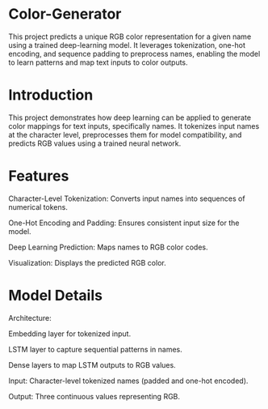 # Color-Generator
This project predicts a unique RGB color representation for a given name using a trained deep-learning model. It leverages tokenization, one-hot encoding, and sequence padding to preprocess names, enabling the model to learn patterns and map text inputs to color outputs.


# Introduction


This project demonstrates how deep learning can be applied to generate color mappings for text inputs, specifically names. It tokenizes input names at the character level, preprocesses them for model compatibility, and predicts RGB values using a trained neural network.


# Features


Character-Level Tokenization: Converts input names into sequences of numerical tokens.

One-Hot Encoding and Padding: Ensures consistent input size for the model.

Deep Learning Prediction: Maps names to RGB color codes.

Visualization: Displays the predicted RGB color.


# Model Details


Architecture:

Embedding layer for tokenized input.

LSTM layer to capture sequential patterns in names.

Dense layers to map LSTM outputs to RGB values.

Input: Character-level tokenized names (padded and one-hot encoded).

Output: Three continuous values representing RGB.
